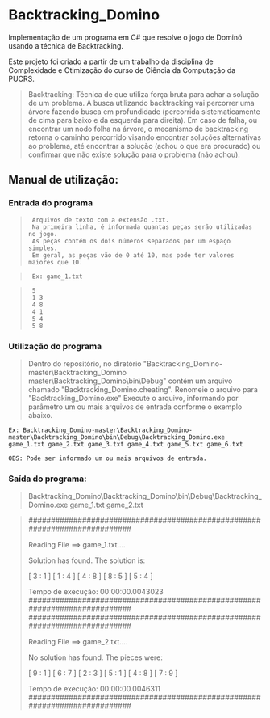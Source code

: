 # Backtracking_Domino
Implementação de um programa em C# que resolve o jogo de Dominó usando a técnica de Backtracking.

Este projeto foi criado a partir de um trabalho da disciplina de Complexidade e Otimização do curso de Ciência da Computação da PUCRS.

> Backtracking: Técnica de que utiliza força bruta para achar a solução de um problema. A busca utilizando backtracking vai percorrer uma árvore fazendo busca em profundidade (percorrida sistematicamente de cima para baixo e da esquerda para direita). Em caso de falha, ou encontrar um nodo folha na árvore, o mecanismo de backtracking retorna o caminho percorrido visando encontrar soluções alternativas ao problema, até encontrar a solução (achou o que era procurado) ou confirmar que não existe solução para o problema (não achou).

## Manual de utilização: ##

###  Entrada do programa ###
>      Arquivos de texto com a extensão .txt.
>      Na primeira linha, é informada quantas peças serão utilizadas no jogo.
>      As peças contém os dois números separados por um espaço simples.   
>      Em geral, as peças vão de 0 até 10, mas pode ter valores maiores que 10.
      
>      Ex: game_1.txt
      
>      5
>      1 3
>      4 8
>      4 1
>      5 4
>      5 8
  
###  Utilização do programa ###
>    Dentro do repositório, no diretório "Backtracking_Domino-master\Backtracking_Domino master\Backtracking_Domino\bin\Debug\" contém um arquivo chamado "Backtracking_Domino.cheating". 
>    Renomeie o arquivo para "Backtracking_Domino.exe"
>    Execute o arquivo, informando por parâmetro um ou mais arquivos de entrada conforme o exemplo abaixo.
    
    Ex: Backtracking_Domino-master\Backtracking_Domino-master\Backtracking_Domino\bin\Debug\Backtracking_Domino.exe game_1.txt game_2.txt game_3.txt game_4.txt game_5.txt game_6.txt
    
    OBS: Pode ser informado um ou mais arquivos de entrada.
    
###  Saída do programa: ###
>    Backtracking_Domino\Backtracking_Domino\bin\Debug\Backtracking_Domino.exe game_1.txt game_2.txt
  
> ###########################################################################
>
>
>Reading File ==> game_1.txt....
>
>Solution has found. The solution is:
>
>
>[ 3 : 1 ] [ 1 : 4 ] [ 4 : 8 ] [ 8 : 5 ] [ 5 : 4 ]
>
>Tempo de execução:       00:00:00.0043023
>###########################################################################
>###########################################################################
>
>
>Reading File ==> game_2.txt....
>
>No solution has found. The pieces were:
>
>
>[ 9 : 1 ] [ 6 : 7 ] [ 2 : 3 ] [ 5 : 1 ] [ 4 : 8 ] [ 7 : 9 ]
>
>Tempo de execução:       00:00:00.0046311
>###########################################################################
